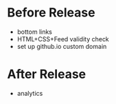 # Before Release

* bottom links
* HTML+CSS+Feed validity check
* set up github.io custom domain

# After Release

* analytics
